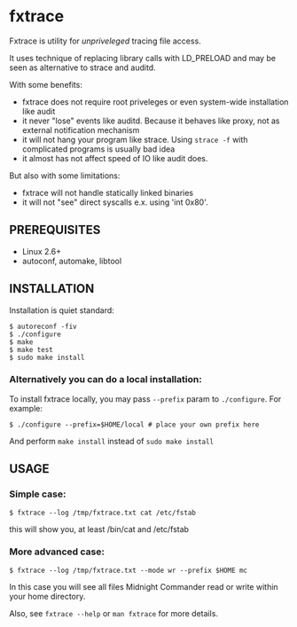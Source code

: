 # fxtrace

Fxtrace is utility for *unpriveleged* tracing file access.

It uses technique of replacing library calls with LD_PRELOAD and may be seen as alternative to strace and auditd.

With some benefits:
- fxtrace does not require root priveleges or even system-wide installation like audit
- it never "lose" events like auditd. Because it behaves like proxy, not as external notification mechanism
- it will not hang your program like strace. Using `strace -f` with complicated programs is usually bad idea
- it almost has not affect speed of IO like audit does.

But also with some limitations:
- fxtrace will not handle statically linked binaries
- it will not "see" direct syscalls e.x. using 'int 0x80'.


## PREREQUISITES

- Linux 2.6+
- autoconf, automake, libtool 


## INSTALLATION

Installation is quiet standard:
```
$ autoreconf -fiv
$ ./configure
$ make
$ make test
$ sudo make install
```

### Alternatively you can do a local installation:

To install fxtrace locally, you may pass `--prefix` param to `./configure`. For example:
```
$ ./configure --prefix=$HOME/local # place your own prefix here
```
And perform `make install` instead of `sudo make install`

## USAGE

### Simple case:
`$ fxtrace --log /tmp/fxtrace.txt cat /etc/fstab`

this will show you, at least /bin/cat and /etc/fstab
  

### More advanced case:
`$ fxtrace --log /tmp/fxtrace.txt --mode wr --prefix $HOME mc`

In this case you will see all files Midnight Commander read or write within your home directory.

Also, see `fxtrace --help` or `man fxtrace` for more details.

